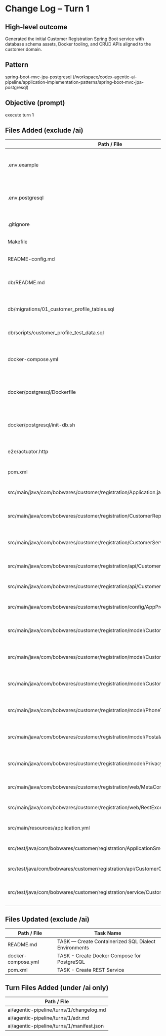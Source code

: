 # Change Log – Turn 1

## High-level outcome
Generated the initial Customer Registration Spring Boot service with database schema assets, Docker tooling, and CRUD APIs aligned to the customer domain.

## Pattern
spring-boot-mvc-jpa-postgresql (/workspace/codex-agentic-ai-pipeline/application-implementation-patterns/spring-boot-mvc-jpa-postgresql)

## Objective (prompt)
execute turn 1

## Files Added (exclude /ai)
| Path / File | Task Name |
| ----------- | --------- |
| .env.example | TASK — Create Containerized SQL Dialect Environments |
| .env.postgresql | TASK — Create Containerized SQL Dialect Environments |
| .gitignore | TASK 01 – Initialize Project |
| Makefile | TASK - Add Makefile |
| README-config.md | TASK 01 – Initialize Project |
| db/README.md | TASK - Generate Normalized Tables |
| db/migrations/01_customer_profile_tables.sql | TASK - Generate Normalized Tables |
| db/scripts/customer_profile_test_data.sql | TASK - Generate Test Data |
| docker-compose.yml | TASK — Create Containerized SQL Dialect Environments |
| docker/postgresql/Dockerfile | TASK — Create Containerized SQL Dialect Environments |
| docker/postgresql/init-db.sh | TASK — Create Containerized SQL Dialect Environments |
| e2e/actuator.http | TASK 01 – Initialize Project |
| pom.xml | TASK 01 – Initialize Project |
| src/main/java/com/bobwares/customer/registration/Application.java | TASK 01 – Initialize Project |
| src/main/java/com/bobwares/customer/registration/CustomerRepository.java | TASK - Create Persistence Layer |
| src/main/java/com/bobwares/customer/registration/CustomerService.java | TASK - Create Persistence Layer |
| src/main/java/com/bobwares/customer/registration/api/CustomerController.java | TASK - Create REST Service |
| src/main/java/com/bobwares/customer/registration/api/CustomerDto.java | TASK - Create REST Service |
| src/main/java/com/bobwares/customer/registration/config/AppProperties.java | TASK 01 – Initialize Project |
| src/main/java/com/bobwares/customer/registration/model/Customer.java | TASK - Create Persistence Layer |
| src/main/java/com/bobwares/customer/registration/model/CustomerEmail.java | TASK - Create Persistence Layer |
| src/main/java/com/bobwares/customer/registration/model/CustomerPhoneNumber.java | TASK - Create Persistence Layer |
| src/main/java/com/bobwares/customer/registration/model/PhoneType.java | TASK - Create Persistence Layer |
| src/main/java/com/bobwares/customer/registration/model/PostalAddress.java | TASK - Create Persistence Layer |
| src/main/java/com/bobwares/customer/registration/model/PrivacySettings.java | TASK - Create Persistence Layer |
| src/main/java/com/bobwares/customer/registration/web/MetaController.java | TASK 01 – Initialize Project |
| src/main/java/com/bobwares/customer/registration/web/RestExceptionHandler.java | TASK - Create REST Service |
| src/main/resources/application.yml | TASK 01 – Initialize Project |
| src/test/java/com/bobwares/customer/registration/ApplicationSmokeTest.java | TASK 01 – Initialize Project |
| src/test/java/com/bobwares/customer/registration/api/CustomerControllerIT.java | TASK - Create REST Service |
| src/test/java/com/bobwares/customer/registration/service/CustomerServiceTests.java | TASK - Create Persistence Layer |

## Files Updated (exclude /ai)
| Path / File | Task Name |
| ----------- | --------- |
| README.md | TASK — Create Containerized SQL Dialect Environments |
| docker-compose.yml | TASK - Create Docker Compose for PostgreSQL |
| pom.xml | TASK - Create REST Service |

## Turn Files Added (under /ai only)
| Path / File |
| ----------- |
| ai/agentic-pipeline/turns/1/changelog.md |
| ai/agentic-pipeline/turns/1/adr.md |
| ai/agentic-pipeline/turns/1/manifest.json |
